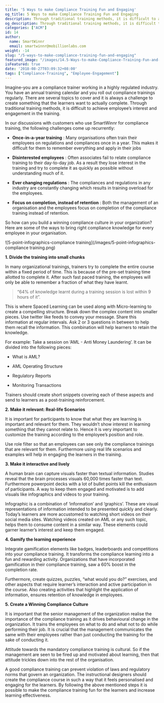 ```yaml
---
title: '5 Ways to make Compliance Training Fun and Engaging'
og_title: 5 Ways to make Compliance Training Fun and Engaging
description: Through traditional training methods, it is difficult to achieve employee’s interest and engagement in the compliance training.  Here are some of the ways to bring right compliance knowledge for every employee in your organisation in a fun and engaging way.
og_description: Through traditional training methods, it is difficult to achieve employee’s interest and engagement in the compliance training.  Here are some of the ways to bring right compliance knowledge for every employee in your organisation in a fun and engaging way.
categories: ["ACM"]
id: 14
author:
  name: SmartWinnr
  email: smartwinnr@mobillionlabs.com
weight: -14
slug: "/5-ways-to-make-compliance-training-fun-and-engaging"
featured_image: "/images/14.5-Ways-to-make-Compliance-Training-Fun-and-Engaging.png"
isFeatured: true
date: '2018-08-27T03:09:32+08:00'
tags: ["Compliance-Training", "Employee-Engagement"]
---
```


Imagine-you are a compliance trainer working in a highly regulated industry. You have an annual training calendar and you roll out compliance trainings regularly. There are several topics to cover and it is always a challenge to create something that the learners want to actually complete. Through traditional training methods, it is difficult to achieve employee’s interest and engagement in the training.

In our discussions with customers who use SmartWinnr for compliance training, the following challenges come up recurrently:

* **Once-in-a-year training** : Many organisations often train their employees on regulations and compliances once in a year. This makes it difficult for them to remember everything and apply in their jobs

* **Disinterested employees** : Often associates fail to relate compliance training to their day-to-day job. As a result they lose interest in the training and try to complete it as quickly as possible without understanding much of it.

* **Ever changing regulations** : The compliances and regulations in any industry are constantly changing which results in training overload for the employees.

* **Focus on completion, instead of retention** : Both the management of an organisation and the employees focus on completion of the compliance training instead of retention.

So how can you build a winning compliance culture in your organization? Here are some of the ways to bring right compliance knowledge for every employee in your organisation.

![5-point-infographics-compliance training](/images/5-point-infographics-compliance training.png)

**1. Divide the training into small chunks**

In many organizational trainings, trainers try to complete the entire course within a fixed period of time. This is because of the pre-set training time allotted to complete it. After such fast paced training, the employees will only be able to remember a fraction of what they have learnt.

> “64% of knowledge learnt during a training session is lost within 9 hours of it”.

This is where Spaced Learning can be used along with Micro-learning to create a compelling structure. Break down the complex content into smaller pieces. Use twitter like feeds to convey your message. Share this information at regular intervals. Ask 2 or 3 questions in between to help them recall the information. This combination will help learners to retain the knowledge.

For example: Take a session on ‘AML - Anti Money Laundering’. It can be divided into the following pieces:

* What is AML?

* AML Operating Structure

* Regulatory Reports

* Monitoring Transactions

Trainers should create short snippets covering each of these aspects and send to learners as a post-training reinforcement.

**2. Make it relevant: Real-life Scenarios**

It is important for participants to know that what they are learning is important and relevant for them. They wouldn’t show interest in learning something that they cannot relate to. Hence it is very important to customize the training according to the employee’s position and role.

Use role filter so that an employees can see only the compliance trainings that are relevant for them. Furthermore using real life scenarios and examples will help in engaging the learners in the training.

**3. Make it interactive and lively**

A human brain can capture visuals faster than textual information. Studies reveal that the brain processes visuals 60,000 times faster than text. Furthermore powerpoint decks with a lot of bullet points kill the enthusiasm of participants. A way to keep them engaged and motivated is to add visuals like infographics and videos to your training.

Infographic is a combination of ‘information’ and ‘graphics’. These are visual representations of information intended to be presented quickly and clearly. Today’s learners are more accustomed to watching short videos on their social media sites. Watching videos created on AML or any such topic, helps them to consume content in a similar way. These elements could garner learner’s interest and keep them engaged.

**4. Gamify the learning experience**

Integrate gamification elements like badges, leaderboards and competitions into your compliance training. It transforms the compliance learning into a fun and rewarding activity. Organizations that have incorporated gamification in their compliance training, saw a 60% boost in the completion rate.

Furthermore, create quizzes, puzzles, “what would you do?” exercises, and other aspects that require learner’s interaction and active participation in the course. Also creating activities that highlight the application of information, ensures retention of knowledge in employees.

**5. Create a Winning Compliance Culture**

It is important that the senior management of the organization realise the importance of the compliance training as it drives behavioural change in the organization. It trains the employees on what to do and what not to do while performing their job. It is crucial that the management communicates the same with their employees rather than just conducting the training for the sake of conducting it.

Attitude towards the mandatory compliance training is cultural. So if the management  are seen to be fired up and motivated about learning, then that attitude trickles down into the rest of the organisation.

A good compliance training can prevent violation of laws and regulatory norms that govern an organization. The instructional designers should create the compliance course in such a way that it feels personalised and engaging for the learners. By following the above mentioned steps it is possible to make the compliance training fun for the learners and increase learning effectiveness.
